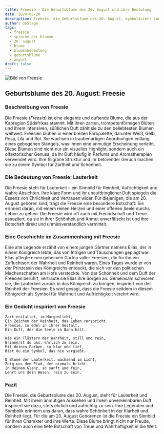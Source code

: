 ```yaml
---
title: Freesie - Die Geburtsblume des 20. August und ihre Bedeutung
date: 2024-08-20
description: Freesie, die Geburtsblume des 20. August, symbolisiert Lauterkeit. Erfahre mehr über ihre Geschichte, Bedeutung und Symbolik in der Sprache der Blumen.
author: 365tage
tags:
  - freesie
  - sprache der blumen
  - 20. august
  - blume
  - blumenbedeutung
  - geburtsblume
  - august
draft: false
---
```


![Bild von Freesie](https://cdn.pixabay.com/photo/2019/10/04/22/30/flower-4526658_640.jpg#center)


## Geburtsblume des 20. August: Freesie

### Beschreibung von Freesie

Die Freesie (_Freesia_) ist eine elegante und duftende Blume, die aus der Kapregion Südafrikas stammt. Mit ihren zarten, trompetenförmigen Blüten und ihrem intensiven, süßlichen Duft zählt sie zu den beliebtesten Blumen weltweit. Freesien blühen in einer breiten Farbpalette, darunter Weiß, Gelb, Rosa, Lila und Rot. Sie wachsen in traubenartigen Anordnungen entlang eines gebogenen Stängels, was ihnen eine anmutige Erscheinung verleiht. Diese Blumen sind nicht nur ein visuelles Highlight, sondern auch ein olfaktorischer Genuss, da ihr Duft häufig in Parfums und Aromatherapien verwendet wird. Ihre filigrane Struktur und ihr betörender Geruch machen sie zu einem Symbol für Zartheit und Schönheit.

### Die Bedeutung von Freesie: Lauterkeit

Die Freesie steht für Lauterkeit – ein Sinnbild für Reinheit, Aufrichtigkeit und wahre Absichten. Ihre klare Form und ihr unaufdringlicher Duft spiegeln die Essenz von Ehrlichkeit und Vertrauen wider. Für diejenigen, die am 20. August geboren sind, trägt die Freesie eine besondere Botschaft: Sie erinnert daran, mit einem reinen Herzen und einer offenen Seele durchs Leben zu gehen. Die Freesie wird oft auch mit Freundschaft und Treue assoziiert, da sie in ihrer Schönheit und Anmut unverfälscht ist und ihre Botschaft direkt und unmissverständlich vermittelt.

### Eine Geschichte im Zusammenhang mit Freesie

Eine alte Legende erzählt von einem jungen Gärtner namens Elias, der in einem Königreich lebte, das von Intrigen und Täuschungen geplagt war. Elias pflegte einen geheimen Garten voller Freesien, die für ihn ein Zufluchtsort der Wahrheit und Reinheit waren. Eines Tages wurde er von der Prinzessin des Königreichs entdeckt, die sich vor den politischen Machenschaften am Hofe versteckte. Von der Schönheit und dem Duft der Freesien berührt, vertraute sie Elias ihre Sorgen an. Gemeinsam schworen sie, die Lauterkeit zurück in das Königreich zu bringen, inspiriert von der Reinheit der Freesien. Es wird gesagt, dass die Freesie seitdem in diesem Königreich als Symbol für Wahrheit und Aufrichtigkeit verehrt wird.

### Ein Gedicht inspiriert von Freesie

```
Zart entfaltet, im Morgenlicht,  
Ein Zeichen der Reinheit, das Leben verspricht.  
Freesie, so edel in ihrer Gestalt,  
Ein Duft, der die Seele in Bann hält.  

Wie ein Flüstern der Wahrheit, still und rein,  
Erinnerst du uns, ehrlich zu sein.  
Mit deinen Farben, so klar und tief,  
Bist du ein Symbol, das nie vergießt.  

O Blume der Lauterkeit, wachsend im Licht,  
Zeig uns den Pfad, der niemals bricht.  
In deinem Glanz, so sanft und fein,  
Lehrt uns dein Wesen, rein zu sein.  
```

### Fazit

Die Freesie, die Geburtsblume des 20. August, steht für Lauterkeit und Reinheit. Mit ihrem anmutigen Aussehen und ihrem unverkennbaren Duft inspiriert sie dazu, stets ehrlich und aufrichtig zu sein. Ihre Legenden und Symbolik erinnern uns daran, dass wahre Schönheit in der Klarheit und Reinheit liegt. Für die am 20. August Geborenen ist die Freesie ein Sinnbild für ihren Charakter und ihre Werte. Diese Blume bringt nicht nur Freude, sondern auch eine tiefe Botschaft von Treue und Wahrhaftigkeit in die Welt.